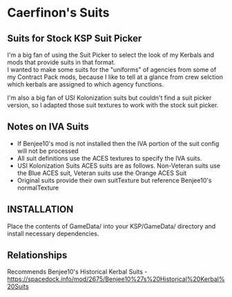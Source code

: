 # Caerfinon's Suits
Suits for Stock KSP Suit Picker
-------------------------------
I'm a big fan of using the Suit Picker to select the look of my Kerbals and mods that provide suits in that format.  
I wanted to make some suits for the "uniforms" of agencies from some of my Contract Pack mods, because I like to tell at a glance 
from crew selction which kerbals are assigned to which agency functions. 

I'm also a big fan of USI Kolonization suits but couldn't find a suit picker version, so I adapted those suit textures to work with the stock suit picker.  

Notes on IVA Suits
------------------ 
  - If Benjee10's mod is not installed then the IVA portion of the suit config will not be processed
  - All suit definitions use the ACES textures to specify the IVA suits. 
  - USI Kolonization Suits ACES suits are as follows. Non-Veteran suits use the Blue ACES suit, Veteran suits use the Orange ACES Suit
  - Original suits provide their own suitTexture but reference Benjee10's normalTexture

INSTALLATION
------------
Place the contents of GameData/ into your KSP/GameData/ directory and install necessary dependencies.

Relationships
-------------
Recommends Benjee10's Historical Kerbal Suits - https://spacedock.info/mod/2675/Benjee10%27s%20Historical%20Kerbal%20Suits
  
